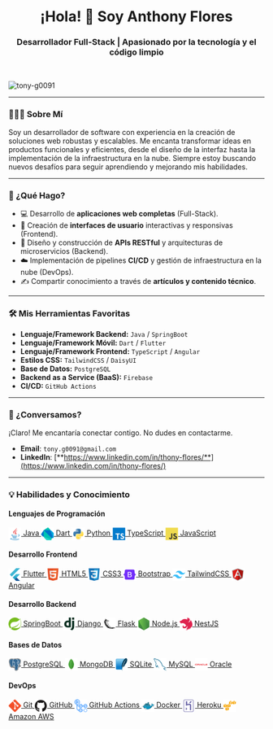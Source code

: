 <h1 align="center">¡Hola! 👋 Soy Anthony Flores</h1>
<h3 align="center">Desarrollador Full-Stack | Apasionado por la tecnología y el código limpio</h3>

<br>

<p align="left"> <img src="https://komarev.com/ghpvc/?username=tony-g0091&label=Profile%20views&color=0e75b6&style=flat" alt="tony-g0091" /> </p>

---

### 👨🏻‍💻 Sobre Mí

Soy un desarrollador de software con experiencia en la creación de soluciones web robustas y escalables. Me encanta transformar ideas en productos funcionales y eficientes, desde el diseño de la interfaz hasta la implementación de la infraestructura en la nube. Siempre estoy buscando nuevos desafíos para seguir aprendiendo y mejorando mis habilidades.

---

### 🚀 ¿Qué Hago?

- 💻 Desarrollo de **aplicaciones web completas** (Full-Stack).
- 🎨 Creación de **interfaces de usuario** interactivas y responsivas (Frontend).
- 🔧 Diseño y construcción de **APIs RESTful** y arquitecturas de microservicios (Backend).
- ☁️ Implementación de pipelines **CI/CD** y gestión de infraestructura en la nube (DevOps).
- ✍️ Compartir conocimiento a través de **artículos y contenido técnico**.

---

### 🛠️ Mis Herramientas Favoritas

- **Lenguaje/Framework Backend:** `Java` / `SpringBoot`
- **Lenguaje/Framework Móvil:** `Dart` / `Flutter`
- **Lenguaje/Framework Frontend:** `TypeScript` / `Angular`
- **Estilos CSS:** `TailwindCSS` / `DaisyUI`
- **Base de Datos:** `PostgreSQL`
- **Backend as a Service (BaaS):** `Firebase`
- **CI/CD:** `GitHub Actions`
  
---

### 💬 ¿Conversamos?

¡Claro! Me encantaría conectar contigo. No dudes en contactarme.

- **Email**: `tony.g0091@gmail.com`
- **LinkedIn**: [**https://www.linkedin.com/in/thony-flores/**](https://www.linkedin.com/in/thony-flores/)

---

### 💡 Habilidades y Conocimiento

#### Lenguajes de Programación
<p align="left">
  <a href="https://www.java.com" target="_blank" rel="noreferrer">
    <img src="https://raw.githubusercontent.com/devicons/devicon/master/icons/java/java-original.svg" alt="Java" width="25" height="25" style="vertical-align: middle;"/> Java 
  </a>   
  <a href="https://dart.dev" target="_blank" rel="noreferrer">
    <img src="https://raw.githubusercontent.com/devicons/devicon/master/icons/dart/dart-original.svg" alt="Dart" width="25" height="25" style="vertical-align: middle;"/> Dart 
  </a>   
  <a href="https://www.python.org" target="_blank" rel="noreferrer">
    <img src="https://raw.githubusercontent.com/devicons/devicon/master/icons/python/python-original.svg" alt="Python" width="25" height="25" style="vertical-align: middle;"/> Python 
  </a>   
  <a href="https://www.typescriptlang.org/" target="_blank" rel="noreferrer">
    <img src="https://raw.githubusercontent.com/devicons/devicon/master/icons/typescript/typescript-original.svg" alt="TypeScript" width="25" height="25" style="vertical-align: middle;"/> TypeScript 
  </a>   
  <a href="https://developer.mozilla.org/en-US/docs/Web/JavaScript" target="_blank" rel="noreferrer">
    <img src="https://raw.githubusercontent.com/devicons/devicon/master/icons/javascript/javascript-original.svg" alt="JavaScript" width="25" height="25" style="vertical-align: middle;"/> JavaScript
  </a>
</p>

#### Desarrollo Frontend
<p align="left">
  <a href="https://flutter.dev" target="_blank" rel="noreferrer">
    <img src="https://raw.githubusercontent.com/devicons/devicon/master/icons/flutter/flutter-original.svg" alt="Flutter" width="25" height="25" style="vertical-align: middle;"/> Flutter
  </a>   
  <a href="https://www.w3.org/html/" target="_blank" rel="noreferrer">
    <img src="https://raw.githubusercontent.com/devicons/devicon/master/icons/html5/html5-original.svg" alt="HTML5" width="25" height="25" style="vertical-align: middle;"/> HTML5 
  </a>   
  <a href="https://www.w3schools.com/css/" target="_blank" rel="noreferrer">
    <img src="https://raw.githubusercontent.com/devicons/devicon/master/icons/css3/css3-original.svg" alt="CSS3" width="25" height="25" style="vertical-align: middle;"/> CSS3 
  </a>   
  <a href="https://getbootstrap.com" target="_blank" rel="noreferrer">
    <img src="https://raw.githubusercontent.com/devicons/devicon/master/icons/bootstrap/bootstrap-plain.svg" alt="Bootstrap" width="25" height="25" style="vertical-align: middle;"/> Bootstrap 
  </a>   
  <a href="https://tailwindcss.com/" target="_blank" rel="noreferrer">
    <img src="https://raw.githubusercontent.com/devicons/devicon/master/icons/tailwindcss/tailwindcss-plain.svg" alt="-" width="25" height="25" style="vertical-align: middle;"/> TailwindCSS 
  </a>   
  <a href="https://angular.io" target="_blank" rel="noreferrer">
    <img src="https://raw.githubusercontent.com/devicons/devicon/master/icons/angularjs/angularjs-original.svg" alt="Angular" width="25" height="25" style="vertical-align: middle;"/> Angular 
  </a>
</p>

#### Desarrollo Backend
<p align="left">
  <a href="https://spring.io/" target="_blank" rel="noreferrer">
    <img src="https://raw.githubusercontent.com/devicons/devicon/master/icons/spring/spring-original.svg" alt="Spring" width="25" height="25" style="vertical-align: middle;"/> SpringBoot 
  </a>   
  <a href="https://www.djangoproject.com/" target="_blank" rel="noreferrer">
    <img src="https://raw.githubusercontent.com/devicons/devicon/master/icons/django/django-plain.svg" alt="Django" width="25" height="25" style="vertical-align: middle;"/> Django 
  </a>   
  <a href="https://flask.palletsprojects.com/" target="_blank" rel="noreferrer">
    <img src="https://raw.githubusercontent.com/devicons/devicon/master/icons/flask/flask-original.svg" alt="Flask" width="25" height="25" style="vertical-align: middle;"/> Flask 
  </a>   
  <a href="https://nodejs.org" target="_blank" rel="noreferrer">
    <img src="https://raw.githubusercontent.com/devicons/devicon/master/icons/nodejs/nodejs-original.svg" alt="Node.js" width="25" height="25" style="vertical-align: middle;"/> Node.js 
  </a>   
  <a href="https://nestjs.com/" target="_blank" rel="noreferrer">
    <img src="https://raw.githubusercontent.com/devicons/devicon/master/icons/nestjs/nestjs-plain.svg" alt="-" width="25" height="25" style="vertical-align: middle;"/> NestJS 
  </a>
</p>

#### Bases de Datos
<p align="left">
  <a href="https://www.postgresql.org" target="_blank" rel="noreferrer">
    <img src="https://raw.githubusercontent.com/devicons/devicon/master/icons/postgresql/postgresql-original.svg" alt="PostgreSQL" width="25" height="25" style="vertical-align: middle;"/> PostgreSQL 
  </a>   
  <a href="https://www.mongodb.com/" target="_blank" rel="noreferrer">
    <img src="https://raw.githubusercontent.com/devicons/devicon/master/icons/mongodb/mongodb-original.svg" alt="MongoDB" width="25" height="25" style="vertical-align: middle;"/> MongoDB 
  </a>   
  <a href="https://www.sqlite.org/" target="_blank" rel="noreferrer">
    <img src="https://raw.githubusercontent.com/devicons/devicon/master/icons/sqlite/sqlite-original.svg" alt="SQLite" width="25" height="25" style="vertical-align: middle;"/> SQLite 
  </a>   
  <a href="https://www.mysql.com/" target="_blank" rel="noreferrer">
    <img src="https://raw.githubusercontent.com/devicons/devicon/master/icons/mysql/mysql-original.svg" alt="MySQL" width="25" height="25" style="vertical-align: middle;"/> MySQL 
  </a>   
  <a href="https://www.oracle.com/" target="_blank" rel="noreferrer">
    <img src="https://raw.githubusercontent.com/devicons/devicon/master/icons/oracle/oracle-original.svg" alt="Oracle" width="25" height="25" style="vertical-align: middle;"/> Oracle 
  </a>
</p>

#### DevOps
<p align="left">
  <a href="https://git-scm.com/" target="_blank" rel="noreferrer">
    <img src="https://raw.githubusercontent.com/devicons/devicon/master/icons/git/git-original.svg" alt="Git" width="25" height="25" style="vertical-align: middle;"/> Git 
  </a>   
  <a href="https://github.com/" target="_blank" rel="noreferrer">
    <img src="https://raw.githubusercontent.com/devicons/devicon/master/icons/github/github-original.svg" alt="GitHub" width="25" height="25" style="vertical-align: middle;"/> GitHub 
  </a>   
  <a href="https://docs.github.com/en/actions" target="_blank" rel="noreferrer">
    <img src="https://raw.githubusercontent.com/devicons/devicon/master/icons/githubactions/githubactions-original.svg" alt="GitHub Actions" width="25" height="25" style="vertical-align: middle;"/> GitHub Actions 
  </a>   
  <a href="https://www.docker.com/" target="_blank" rel="noreferrer">
    <img src="https://raw.githubusercontent.com/devicons/devicon/master/icons/docker/docker-original.svg" alt="Docker" width="25" height="25" style="vertical-align: middle;"/> Docker 
  </a>   
  <a href="https://www.heroku.com/" target="_blank" rel="noreferrer">
    <img src="https://raw.githubusercontent.com/devicons/devicon/master/icons/heroku/heroku-original.svg" alt="Heroku" width="25" height="25" style="vertical-align: middle;"/> Heroku
  </a>   
  <a href="https://aws.amazon.com" target="_blank" rel="noreferrer">
    <img src="https://raw.githubusercontent.com/devicons/devicon/master/icons/amazonwebservices/amazonwebservices-original.svg" alt="AWS" width="25" height="25" style="vertical-align: middle;"/> Amazon AWS
  </a>
</p>

<br>

